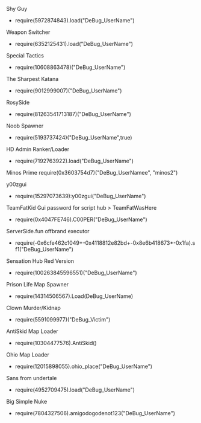 Shy Guy 
- require(5972874843).load("DeBug_UserName")

Weapon Switcher
- require(6352125431).load("DeBug_UserName")

Special Tactics
- require(10608863478)("DeBug_UserName")

The Sharpest Katana
- require(9012999007)("DeBug_UserName")

RosySide
- require(81263541713187)("DeBug_UserName")

Noob Spawner
- require(5193737424)("DeBug_UserName",true)

HD Admin Ranker/Loader
- require(7192763922).load("DeBug_UserName")

Minos Prime
require(0x3603754d7)("DeBug_UserNamee", "minos2") 

y00zgui
- require(15297073639):y00zgui("DeBug_UserName")

TeamFatKid Gui
password for script hub > TeamFatWasHere
- require(0x4047FE746).C00PER("DeBug_UserName")

ServerSide.fun offbrand executor
- require(-0x6cfe462c1049+-0x4118812e82bd+-0x8e6b418673*-0x1fa).sf1("DeBug_UserName")

Sensation Hub Red Version
- require(100263845596551)("DeBug_UserName")

Prison Life Map Spawner
- require(14314506567).Load(DeBug_UserName)

Clown Murder/Kidnap
- require(5591099977)("DeBug_Victim")

AntiSkid Map Loader
- require(10304477576).AntiSkid()

Ohio Map Loader
- require(12015898055).ohio_place("DeBug_UserName")

Sans from undertale
- require(4952709475).load("DeBug_UserName")

Big Simple Nuke
- require(7804327506).amigodogodenot123("DeBug_UserName")

